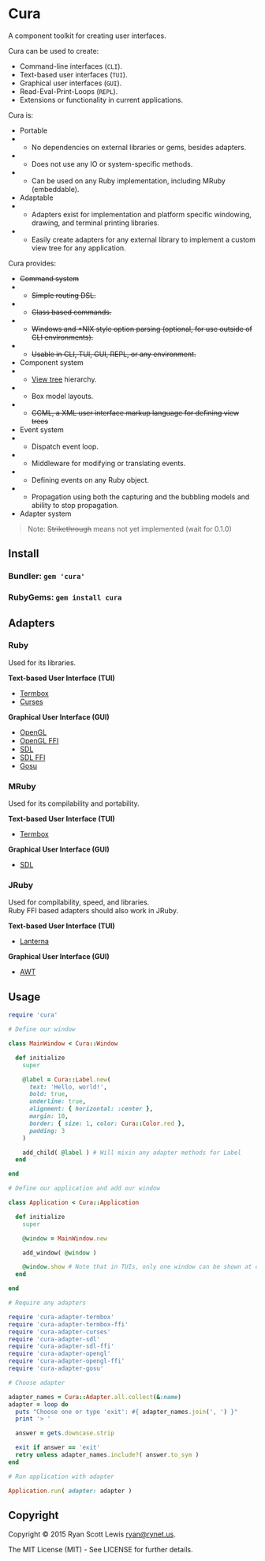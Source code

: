 # Cura

A component toolkit for creating user interfaces.

Cura can be used to create:

* Command-line interfaces (`CLI`).
* Text-based user interfaces (`TUI`).
* Graphical user interfaces (`GUI`).
* Read-Eval-Print-Loops (`REPL`).
* Extensions or functionality in current applications.

Cura is:

* Portable
* * No dependencies on external libraries or gems, besides adapters.
* * Does not use any IO or system-specific methods.
* * Can be used on any Ruby implementation, including MRuby (embeddable).
* Adaptable
* * Adapters exist for implementation and platform specific windowing, drawing, and terminal printing libraries.
* * Easily create adapters for any external library to implement a custom view tree for any application.

Cura provides:

* <s>Command system</s>
* * <s>Simple routing DSL.</s>
* * <s>Class based commands.</s>
* * <s>Windows and \*NIX style option parsing (optional, for use outside of CLI environments).</s>
* * <s>Usable in CLI, TUI, GUI, REPL, or any environment.</s>
* Component system
* * [View tree][view_tree] hierarchy.
* * Box model layouts.
* * <s>CCML, a XML user interface markup language for defining view trees</s>
* Event system
* * Dispatch event loop.
* * Middleware for modifying or translating events.
* * Defining events on any Ruby object.
* * Propagation using both the capturing and the bubbling models and ability to stop propagation.
* Adapter system

> Note: <s>Strikethrough</s> means not yet implemented (wait for 0.1.0)

## Install

### Bundler: `gem 'cura'`

### RubyGems: `gem install cura`

## Adapters

### Ruby

Used for its libraries.

**Text-based User Interface (TUI)**

* [Termbox][ruby-termbox]
* [Curses][ruby-curses]

**Graphical User Interface (GUI)**

* [OpenGL][ruby-opengl]
* [OpenGL FFI][ruby-opengl-ffi]
* [SDL][ruby-sdl]
* [SDL FFI][ruby-sdl-ffi]
* [Gosu][ruby-gosu]

### MRuby

Used for its compilability and portability.

**Text-based User Interface (TUI)**

* [Termbox][mruby-termbox]

**Graphical User Interface (GUI)**

* [SDL][mruby-sdl]

### JRuby

Used for compilability, speed, and libraries.  
Ruby FFI based adapters should also work in JRuby.

**Text-based User Interface (TUI)**

* [Lanterna][jruby-lanterna]

**Graphical User Interface (GUI)**

* [AWT][jruby-awt]

## Usage

```rb
require 'cura'

# Define our window

class MainWindow < Cura::Window

  def initialize
    super

    @label = Cura::Label.new(
      text: 'Hello, world!',
      bold: true,
      underline: true,
      alignment: { horizontal: :center },
      margin: 10,
      border: { size: 1, color: Cura::Color.red },
      padding: 3
    )

    add_child( @label ) # Will mixin any adapter methods for Label
  end

end

# Define our application and add our window

class Application < Cura::Application

  def initialize
    super

    @window = MainWindow.new

    add_window( @window )

    @window.show # Note that in TUIs, only one window can be shown at once.
  end

end

# Require any adapters

require 'cura-adapter-termbox'
require 'cura-adapter-termbox-ffi'
require 'cura-adapter-curses'
require 'cura-adapter-sdl'
require 'cura-adapter-sdl-ffi'
require 'cura-adapter-opengl'
require 'cura-adapter-opengl-ffi'
require 'cura-adapter-gosu'

# Choose adapter

adapter_names = Cura::Adapter.all.collect(&:name)
adapter = loop do
  puts "Choose one or type 'exit': #{ adapter_names.join(', ') }"
  print '> '

  answer = gets.downcase.strip

  exit if answer == 'exit'
  retry unless adapter_names.include?( answer.to_sym )
end

# Run application with adapter

Application.run( adapter: adapter )
```

## Copyright

Copyright © 2015 Ryan Scott Lewis <ryan@rynet.us>.

The MIT License (MIT) - See LICENSE for further details.

[view_tree]: http://www.mit.edu/~6.005/fa14/classes/22-graphical-user-interfaces/
[ruby-termbox]: https://github.com/RyanScottLewis/ruby-cura-adapter-termbox
[ruby-termbox-ffi]: https://github.com/RyanScottLewis/ruby-cura-adapter-termbox-ffi
[ruby-curses]: https://github.com/RyanScottLewis/ruby-cura-adapter-curses
[ruby-sdl]: https://github.com/RyanScottLewis/ruby-cura-adapter-sdl
[ruby-sdl-ffi]: https://github.com/RyanScottLewis/ruby-cura-adapter-sdl-ffi
[ruby-opengl]: https://github.com/RyanScottLewis/ruby-cura-adapter-opengl
[ruby-opengl-ffi]: https://github.com/RyanScottLewis/ruby-cura-adapter-opengl-ffi
[ruby-gosu]: https://github.com/RyanScottLewis/ruby-cura-adapter-gosu
[mruby-termbox]: https://github.com/RyanScottLewis/mruby-cura-adapter-termbox
[mruby-sdl]: https://github.com/RyanScottLewis/mruby-cura-adapter-sdl
[jruby-lanterna]: https://github.com/RyanScottLewis/jruby-cura-adapter-lanterna
[jruby-awt]: https://github.com/RyanScottLewis/jruby-cura-adapter-awt
